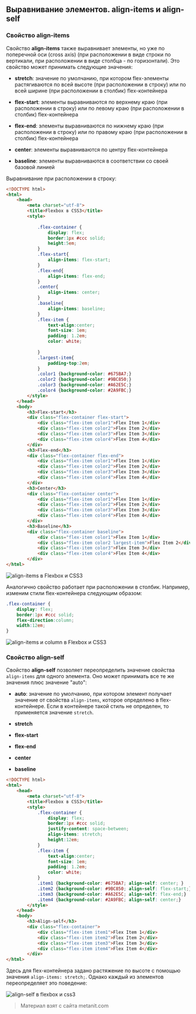 ## Выравнивание элементов. align-items и align-self

### Свойство align-items

Свойство **align-items** также выравнивает элементы, но уже по поперечной оси (cross axis) (при расположении в виде строки по вертикали, при расположении в виде столбца - по горизонтали). Это свойство может принимать следующие значения:

- **stretch**: значение по умолчанию, при котором flex-элементы растягиваются по всей высоте (при расположении в строку) или по всей ширине 
(при расположении в столбик) flex-контейнера

- **flex-start**: элементы выравниваются по верхнему краю (при расположении в строку) или по левому краю 
(при расположении в столбик) flex-контейнера

- **flex-end**: элементы выравниваются по нижнему краю (при расположении в строку) или по правому краю 
(при расположении в столбик) flex-контейнера

- **center**: элементы выравниваются по центру flex-контейнера

- **baseline**: элементы выравниваются в соответствии со своей базовой линией

Выравнивание при расположении в строку:

```html
<!DOCTYPE html>
<html>
    <head>
        <meta charset="utf-8">
        <title>Flexbox в CSS3</title>
        <style>
            
            .flex-container {
                display: flex;
                border:1px #ccc solid;
                height:5em;
            }
            .flex-start{
                align-items: flex-start;
            }
            .flex-end{
                align-items: flex-end;
            }
            .center{
                align-items: center;
            }
            .baseline{
                align-items: baseline;
            }
            .flex-item {
                text-align:center;
                font-size: 1em;
                padding: 1.2em;
                color: white;
                
            }
            .largest-item{ 
                padding-top:2em;
            }
            .color1 {background-color: #675BA7;}
            .color2 {background-color: #9BC850;}
            .color3 {background-color: #A62E5C;}
            .color4 {background-color: #2A9FBC;}
        </style>
    </head>
    <body>
        <h3>Flex-start</h3>
        <div class="flex-container flex-start">
            <div class="flex-item color1">Flex Item 1</div>
            <div class="flex-item color2">Flex Item 2</div>
            <div class="flex-item color3">Flex Item 3</div>
            <div class="flex-item color4">Flex Item 4</div>
        </div>
        <h3>Flex-end</h3>
        <div class="flex-container flex-end">
            <div class="flex-item color1">Flex Item 1</div>
            <div class="flex-item color2">Flex Item 2</div>
            <div class="flex-item color3">Flex Item 3</div>
            <div class="flex-item color4">Flex Item 4</div>
        </div>
        <h3>Center</h3>
        <div class="flex-container center">
            <div class="flex-item color1">Flex Item 1</div>
            <div class="flex-item color2">Flex Item 2</div>
            <div class="flex-item color3">Flex Item 3</div>
            <div class="flex-item color4">Flex Item 4</div>
        </div>
        <h3>Baseline</h3>
        <div class="flex-container baseline">
            <div class="flex-item color1">Flex Item 1</div>
            <div class="flex-item color2 largest-item">Flex Item 2</div>
            <div class="flex-item color3">Flex Item 3</div>
            <div class="flex-item color4">Flex Item 4</div>
        </div>
</html>
```

![align-items в Flexbox и CSS3](https://metanit.com/web/html5/pics/flexbox11.png)

Аналогично свойство работает при расположении в столбик. Например, изменим стили flex-контейнера следующим образом:

```css
.flex-container {
    display: flex;
    border:1px #ccc solid;
    flex-direction:column;
    width:12em;
}
```

![align-items и column в Flexbox и CSS3](https://metanit.com/web/html5/pics/flexbox12.png)

### Свойство align-self

Свойство **align-self** позволяет переопределить значение свойства `align-items` для одного элемента. Оно может принимать все те же значения плюс значение "auto":

- **auto**: значение по умолчанию, при котором элемент получает значение от свойства `align-items`, которое определено 
в flex-контейнере. Если в контейнере такой стиль не определен, то применяется значение `stretch`.

- **stretch**

- **flex-start**

- **flex-end**

- **center**

- **baseline**

```html
<!DOCTYPE html>
<html>
    <head>
        <meta charset="utf-8">
        <title>Flexbox в CSS3</title>
        <style>
            .flex-container {
                display: flex;
                border:1px #ccc solid;
                justify-content: space-between;
                align-items: stretch;
                height:12em;
            }
            .flex-item {
                text-align:center;
                font-size: 1em;
                padding: 1.2em;
                color: white;
            }
            .item1 {background-color: #675BA7; align-self: center; }
            .item2 {background-color: #9BC850; align-self: flex-start;}
            .item3 {background-color: #A62E5C; align-self: flex-end;}
            .item4 {background-color: #2A9FBC; align-self: center;}
        </style>
    </head>
    <body>
        <h3>Align-self</h3>
        <div class="flex-container">
            <div class="flex-item item1">Flex Item 1</div>
            <div class="flex-item item2">Flex Item 2</div>
            <div class="flex-item item3">Flex Item 3</div>
            <div class="flex-item item4">Flex Item 4</div>
        </div>
</html>
```

Здесь для flex-контейнера задано растяжение по высоте с помощью значения `align-items: stretch;`. Однако каждый из элементов переопределяет это поведение:

![align-self в flexbox и css3](https://metanit.com/web/html5/pics/flexbox13.png)


> Материал взят с сайта metanit.com